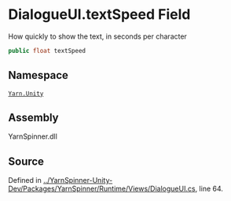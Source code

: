 <!-- This file was generated by a tool. Do not edit this file by hand. -->

# DialogueUI.textSpeed Field

How quickly to show the text, in seconds per character


```csharp
public float textSpeed
```



## Namespace
[`Yarn.Unity`](/api/csharp/yarn.unity/README.md)

## Assembly
YarnSpinner.dll

## Source
Defined in [../YarnSpinner-Unity-Dev/Packages/YarnSpinner/Runtime/Views/DialogueUI.cs](https://github.com/YarnSpinnerTool/YarnSpinner-Unity//blob/develop/Runtime/Views/DialogueUI.cs#L64), line 64.
